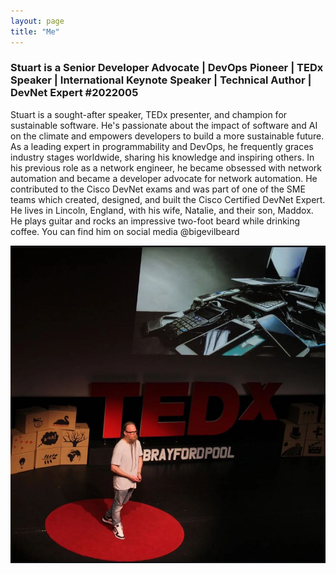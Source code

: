```yaml
---
layout: page
title: "Me"
---
```


### Stuart is a Senior Developer Advocate | DevOps Pioneer | TEDx Speaker | International Keynote Speaker | Technical Author | DevNet Expert #2022005

Stuart is a sought-after speaker, TEDx presenter, and champion for sustainable software. He's passionate about the impact of software and AI on the climate and empowers developers to build a more sustainable future. As a leading expert in programmability and DevOps, he frequently graces industry stages worldwide, sharing his knowledge and inspiring others. In his previous role as a network engineer, he became obsessed with network automation and became a developer advocate for network automation. He contributed to the Cisco DevNet exams and was part of one of the SME teams which created, designed, and built the Cisco Certified DevNet Expert. He lives in Lincoln, England, with his wife, Natalie, and their son, Maddox. He plays guitar and rocks an impressive two-foot beard while drinking coffee. You can find him on social media @bigevilbeard

![tedx](./IMG_8682.jpeg)
